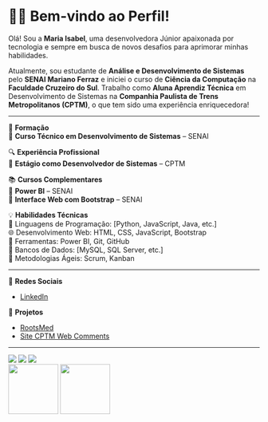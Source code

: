 # **👋🏼 Bem-vindo ao Perfil!**

Olá! Sou a **Maria Isabel**, uma desenvolvedora Júnior apaixonada por tecnologia e sempre em busca de novos desafios para aprimorar minhas habilidades.

Atualmente, sou estudante de **Análise e Desenvolvimento de Sistemas** pelo **SENAI Mariano Ferraz** e iniciei o curso de **Ciência da Computação** na **Faculdade Cruzeiro do Sul**. Trabalho como **Aluna Aprendiz Técnica** em Desenvolvimento de Sistemas na **Companhia Paulista de Trens Metropolitanos (CPTM)**, o que tem sido uma experiência enriquecedora!

---

🚀 **Formação**  
🔹 **Curso Técnico em Desenvolvimento de Sistemas** – SENAI

🔍 **Experiência Profissional**  
🔸 **Estágio como Desenvolvedor de Sistemas** – CPTM  

📚 **Cursos Complementares**  
🔹 **Power BI** – SENAI  
🔹 **Interface Web com Bootstrap** – SENAI

💡 **Habilidades Técnicas**  
🔧 Linguagens de Programação: [Python, JavaScript, Java, etc.]  
🌐 Desenvolvimento Web: HTML, CSS, JavaScript, Bootstrap  
🔹 Ferramentas: Power BI, Git, GitHub  
💾 Bancos de Dados: [MySQL, SQL Server, etc.]  
📅 Metodologias Ágeis: Scrum, Kanban

---

📲 **Redes Sociais**   
- [LinkedIn](https://www.linkedin.com/feed/)

🏅 **Projetos**  
- [RootsMed](https://github.com/MariaIsaabell/rootmed)  
- [Site CPTM Web Comments](https://github.com/MariaIsaabell/CPTM-WebComments)

---


<div>
<a href="https://instagram.com/seu-usuário-instagram-aqui" target="_blank"><img loading="lazy" src="https://img.shields.io/badge/-Instagram-%23E4405F?style=for-the-badge&logo=instagram&logoColor=white" target="_blank"></a>
<a href = "mailto:contato@seu-usuário-aqui"><img loading="lazy" src="https://img.shields.io/badge/Gmail-D14836?style=for-the-badge&logo=gmail&logoColor=white" target="_blank"></a>
<a href="https://www.linkedin.com/in/seu-usuário-linkedln-aqui" target="_blank"><img loading="lazy" src="https://img.shields.io/badge/-LinkedIn-%230077B5?style=for-the-badge&logo=linkedin&logoColor=white" target="_blank"></a>   
</div>

<img src="https://github.com/Anmol-Baranwal/Cool-GIFs-For-GitHub/assets/74038190/29fd6286-4e7b-4d6c-818f-c4765d5e39a9" width="100">
<img src="https://github.com/Anmol-Baranwal/Cool-GIFs-For-GitHub/assets/74038190/67f477ed-6624-42da-99f0-1a7b1a16eecb" width="100">

